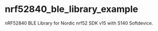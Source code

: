 nrf52840_ble_library_example
============================
nRF52840 BLE Library for Nordic nrf52 SDK v15 with S140 Softdevice.

